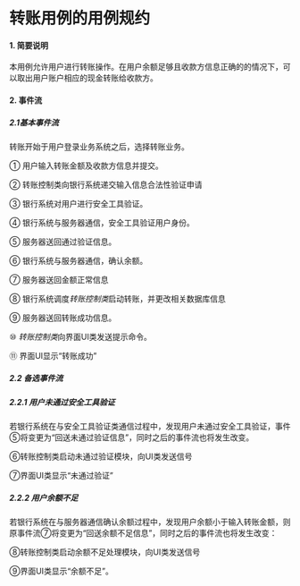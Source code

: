 # 转账用例的用例规约

#### 1. 简要说明

​	本用例允许用户进行转账操作。在用户余额足够且收款方信息正确的的情况下，可以取出用户账户相应的现金转账给收款方。

#### 2. 事件流

##### 2.1基本事件流

转账开始于用户登录业务系统之后，选择转账业务。

① 用户输入转账金额及收款方信息并提交。

② 转账控制类向银行系统递交输入信息合法性验证申请

③ 银行系统对用户进行安全工具验证。

④ 银行系统与服务器通信，安全工具验证用户身份。

⑤ 服务器送回通过验证信息。

⑥ 银行系统与服务器通信，确认余额。

⑦ 服务器送回金额正常信息

⑧ 银行系统调度*转账控制类*启动转账，并更改相关数据库信息

⑨ 服务器送回转账成功信息。

⑩ *转账控制类*向界面UI类发送提示命令。

⑪  界面UI显示“转账成功”

##### 2.2 备选事件流

##### 2.2.1 用户未通过安全工具验证

若银行系统在与安全工具验证类通信过程中，发现用户未通过安全工具验证，事件⑤将变更为“回送未通过验证信息”，同时之后的事件流也将发生改变。

⑥转账控制类启动未通过验证模块，向UI类发送信号

⑦界面UI类显示“未通过验证”

##### 2.2.2 用户余额不足

若银行系统在与服务器通信确认余额过程中，发现用户余额小于输入转账金额，则原事件流⑦将变更为“回送余额不足信息”，同时之后的事件流也将发生改变：

⑧转账控制类启动余额不足处理模块，向UI类发送信号

⑨界面UI类显示“余额不足”。

